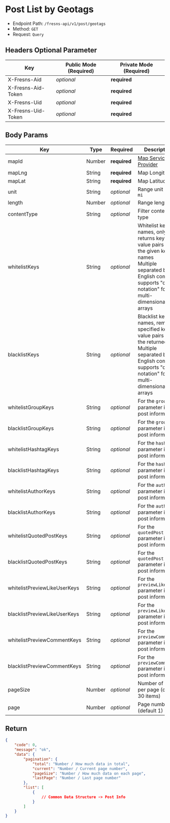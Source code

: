 # Post List by Geotags

- Endpoint Path: `/fresns-api/v1/post/geotags`
- Method: `GET`
- Request: `Query`

## Headers Optional Parameter

| Key | Public Mode (Required) | Private Mode (Required) |
| --- | --- | --- |
| X-Fresns-Aid | *optional* | **required** |
| X-Fresns-Aid-Token | *optional* | **required** |
| X-Fresns-Uid | *optional* | **required** |
| X-Fresns-Uid-Token | *optional* | **required** |

## Body Params

| Key | Type | Required | Description |
| --- | --- | --- | --- |
| mapId | Number | **required** | [Map Service Provider](../../reference/dictionary/maps.md) |
| mapLng | String | **required** | Map Longitude |
| mapLat | String | **required** | Map Latitude |
| unit | String | *optional* |  Range unit `km` or `mi` |
| length | Number | *optional* | Range length |
| contentType | String | *optional* | Filter content by type |
| whitelistKeys | String | *optional* | Whitelist key names, only returns key-value pairs for the given key names<br>Multiple separated by English commas, supports "dot notation" for multi-dimensional arrays |
| blacklistKeys | String | *optional* | Blacklist key names, removes specified key-value pairs from the returned data<br>Multiple separated by English commas, supports "dot notation" for multi-dimensional arrays |
| whitelistGroupKeys | String | *optional* | For the `group` parameter in the post information |
| blacklistGroupKeys | String | *optional* | For the `group` parameter in the post information |
| whitelistHashtagKeys | String | *optional* | For the `hashtags` parameter in the post information |
| blacklistHashtagKeys | String | *optional* | For the `hashtags` parameter in the post information |
| whitelistAuthorKeys | String | *optional* | For the `author` parameter in the post information |
| blacklistAuthorKeys | String | *optional* | For the `author` parameter in the post information |
| whitelistQuotedPostKeys | String | *optional* | For the `quotedPost` parameter in the post information |
| blacklistQuotedPostKeys | String | *optional* | For the `quotedPost` parameter in the post information |
| whitelistPreviewLikeUserKeys | String | *optional* | For the `previewLikeUsers` parameter in the post information |
| blacklistPreviewLikeUserKeys | String | *optional* | For the `previewLikeUsers` parameter in the post information |
| whitelistPreviewCommentKeys | String | *optional* | For the `previewComments` parameter in the post information |
| blacklistPreviewCommentKeys | String | *optional* | For the `previewComments` parameter in the post information |
| pageSize | Number | *optional* | Number of items per page (default 30 items) |
| page | Number | *optional* | Page number (default 1) |

## Return

```json
{
    "code": 0,
    "message": "ok",
    "data": {
        "pagination": {
            "total": "Number / How much data in total",
            "current": "Number / Current page number",
            "pageSize": "Number / How much data on each page",
            "lastPage": "Number / Last page number"
        },
        "list": [
            {
                // Common Data Structure -> Post Info
            }
        ]
    }
}
```
